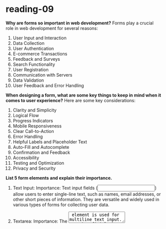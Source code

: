 # reading-09 #

**Why are forms so important in web development?**
Forms play a crucial role in web development for several reasons:
1. User Input and Interaction
2. Data Collection
3. User Authentication
4. E-commerce Transactions
5. Feedback and Surveys
6. Search Functionality
7. User Registration
8. Communication with Servers
9. Data Validation
10. User Feedback and Error Handling

**When designing a form, what are some key things to keep in mind when it comes to user experience?**
Here are some key considerations:
1. Clarity and Simplicity
2. Logical Flow
3. Progress Indicators
4. Mobile Responsiveness
5. Clear Call-to-Action
6. Error Handling
7. Helpful Labels and Placeholder Text
8. Auto-Fill and Autocomplete
9. Confirmation and Feedback
10. Accessibility
11. Testing and Optimization
12. Privacy and Security

**List 5 form elements and explain their importance.**
1. Text Input:
Importance: Text input fields (<input type="text">) allow users to enter single-line text, such as names, email addresses, or other short pieces of information. They are versatile and widely used in various types of forms for collecting user data.

2. Textarea:
Importance: The <textarea> element is used for multiline text input. It's beneficial when users need to provide longer responses, comments, or messages. Textareas are particularly useful in feedback forms, comment sections, and other scenarios where users might need to input more extensive text.

3. Checkbox:
Importance: Checkboxes (<input type="checkbox">) allow users to select one or more options from a list. They are crucial for forms that involve multiple-choice questions, where users can choose multiple answers. For example, in survey forms or settings preferences, checkboxes help users make selections easily.

4. Radio Button:
Importance: Radio buttons (<input type="radio">) are used when users need to choose only one option from a list. Unlike checkboxes, which allow multiple selections, radio buttons are exclusive. They are essential in situations where a user needs to make a single choice, such as gender selection or preference options.

5. Select Dropdown:
Importance: The <select> element creates a dropdown list, and <option> elements within it define the available choices. Dropdowns are valuable for conserving space and presenting users with a list of options in a more compact form. They are commonly used for selecting items from a predefined list, like choosing a country or a category.

**How would you describe events to a non-technical friend?**
Imagine you're hosting a party.

Your Web Page is the Party Venue:
Your web page is like a party venue, and it's ready to host various activities.

Users are Party Guests:
Users who visit your web page are like guests at the party. They can interact with the elements on the page.

Events are Party Activities:
Events in JavaScript are like activities or things that happen at the party. For example, someone clicking a button, moving the mouse over an image, or pressing a key on the keyboard are all events.

Event Listeners are Party Organizers:
Event listeners are like party organizers. They are set up to listen for specific activities (events) and respond when they happen. For instance, if someone clicks on a button, the event listener can decide what action should take place, just like a party organizer who plans what happens when certain activities occur.

Event Handling is Party Action:
Event handling is the action taken in response to an event. For instance, if a user clicks a button, the event handler might change the color of the button or show a pop-up message.

**When using the addEventListener() method, what 2 arguments will you need to provide?**
Event Type and Callback Function

**Describe the event object. Why is the target within the event object useful?**
The event object in JavaScript is a built-in object that contains information about an event when it occurs. It is automatically passed as an argument to the event handler function when an event is triggered. The event object provides details about the event, such as the type of event, the target element, mouse coordinates, and more.

One key property of the event object is the target property. The target property refers to the element on which the event was originally triggered. This property is particularly useful because it allows you to identify which HTML element initiated the event. Here's why the target property is important:

Identifying the Triggering Element:
The target property helps you determine which specific element triggered the event. This is crucial when you have multiple elements on a page, each with its own event listeners. By accessing the target, you can pinpoint the source of the event.

Dynamic Event Handling:
When working with dynamic content (content added or modified after the initial page load), the target property allows you to handle events for elements that didn't exist when the page loaded. This is because the target represents the actual element that triggered the event, regardless of when it was added to the DOM.

Delegated Event Handling:
In cases where you have a list of similar elements (e.g., a list of items), you can use event delegation. By placing a single event listener on a common ancestor and checking the target property inside the event handler, you can efficiently handle events for multiple elements without attaching individual listeners to each one.

**What is the difference between event bubbling and event capturing?**
The main difference between event bubbling and event capturing lies in the direction in which the event propagates through the DOM hierarchy:

Event Capturing (Capture Phase):
**Direction: From the root of the DOM hierarchy towards the target element.**
Order: Ancestors are notified before the target element.
Usage: Less commonly used in practice, often overlooked in favor of event bubbling.
addEventListener: To capture an event during the capture phase, you set the third parameter of addEventListener to true.

Event Bubbling (Bubbling Phase):
**Direction: From the target element towards the root of the DOM hierarchy.**
Order: Target element is notified first, followed by its ancestors.
Usage: The default and more commonly used phase for handling events.
addEventListener: When the third parameter is omitted or set to false (default), the event is captured during the bubbling phase.